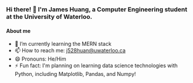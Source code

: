 ### Hi there! 👋 I'm James Huang, a Computer Engineering student at the University of Waterloo.

#### About me
- 🌱 I’m currently learning the MERN stack
- 📫 How to reach me: j528huan@uwaterloo.ca
- 😄 Pronouns: He/Him
- ⚡ Fun fact: I'm planning on learning data science technologies with Python, including Matplotlib, Pandas, and Numpy!

